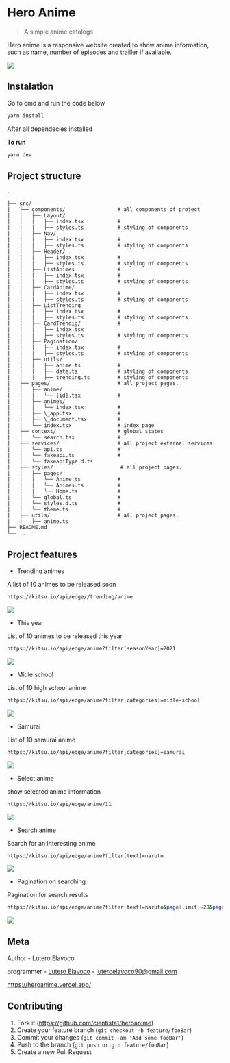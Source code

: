 # Hero Anime
>A simple anime catalogs 

Hero anime is a responsive website created to show anime information, such as name, number of episodes and trailler if available.

![](public/home_page.png)	


## Instalation 	

Go to cmd and run the code below 	

```sh	
yarn install	
```	

After all dependecies installed	

**To run**	

```sh	
yarn dev 	
```	
## Project structure
```
.

├── src/
|   ├── components/                 # all components of project
|   |   ├── Layout/                  
|   |   |   ├── index.tsx           # 
|   |   |   ├── styles.ts           # styling of components
|   |   ├── Nav/                     
|   |   |   ├── index.tsx           # 
|   |   |   ├── styles.ts           # styling of components
|   |   ├── Header/                 
|   |   |   ├── index.tsx           # 
|   |   |   ├── styles.ts           # styling of components
|   |   ├── ListAnimes              # 
|   |   |   ├── index.tsx           # 
|   |   |   ├── styles.ts           # styling of components
|   |   ├── CardAnime/              
|   |   |   ├── index.tsx           # 
|   |   |   ├── styles.ts           # styling of components
|   |   ├── ListTrending             
|   |   |   ├── index.tsx           # 
|   |   |   ├── styles.ts           # styling of components
|   |   ├── CardTrendig/            # 
|   |   |   ├── index.tsx            
|   |   |   ├── styles.ts           # styling of components
|   |   ├── Pagination/              
|   |   |   ├── index.tsx           # 
|   |   |   ├── styles.ts           # styling of components
|   |   ├── utils/                    
|   |   |   ├── anime.ts            # 
|   |   |   ├── date.ts             # styling of components
|   |   |   ├── trending.ts         # styling of components
|   ├── pages/                      # all project pages.
|   |   ├── anime/
|   |   |   └── [id].tsx            # 
|   |   ├── animes/
|   |   |   └── index.tsx           # 
|   |   ├── \_app.tsx               #
|   |   ├── \_document.tsx          #
|   |   └── index.tsx               # index page
|   ├── context/                    # global states
|   |   └── search.tsx              #       
|   ├── services/                   # all project external services
|   |   └── api.ts                  #
|   |   └── fakeapi.ts              #     
|   |   └── fakeapiType.d.ts
|   ├── styles/                      # all project pages.
|   |   ├── pages/
|   |   |   └── Anime.ts            # 
|   |   |   └── Animes.ts           # 
|   |   |   └── Home.ts             # 
|   |   └── global.ts               # 
|   |   └── styles.d.ts             # 
|   |   └── theme.ts                # 
|   ├── utils/                      # all project pages.
|   |   ├── anime.ts
├── README.md
└── ...
```

## Project features

* Trending animes

A list of 10 animes to be released soon
 
```sh	
https://kitsu.io/api/edge//trending/anime
```	

![](public/trending.png)	

* This year

List of 10 animes to be released this year
 
```sh	
https://kitsu.io/api/edge/anime?filter[seasonYear]=2021
```	
![](public/this_year.png)	

* Midle school

List of 10 high school anime
 
```sh	
https://kitsu.io/api/edge/anime?filter[categories]=midle-school
```	
![](public/midle_school.png)	

* Samurai

List of 10 samurai anime
 
```sh	
https://kitsu.io/api/edge/anime?filter[categories]=samurai
```	
![](public/samurai.png)	

* Select anime

show selected anime information
 
```sh	
https://kitsu.io/api/edge/anime/11
```	
![](public/seleted_anime.png)	

* Search anime

Search for an interesting anime
 
```sh	
https://kitsu.io/api/edge/anime?filter[text]=naruto
```	
![](public/search.png)	

* Pagination on searching

Pagination for search results
 
```sh	
https://kitsu.io/api/edge/anime?filter[text]=naruto&page[limit]=20&page[offset]=0
```	
![](public/pagination.png)	

## Meta	

Author - Lutero Elavoco

programmer -  [Lutero Elavoco](https://www.linkedin.com/in/l%C3%BAtero-elavoco-5951b619b/) - luteroelavoco90@gmail.com	

https://heroanime.vercel.app/

## Contributing 	

1. Fork it (https://github.com/cientista1/heroanime)	
2. Create your feature branch (`git checkout -b feature/fooBar`)	
3. Commit your changes (`git commit -am 'Add some fooBar'`)	
4. Push to the branch (`git push origin feature/fooBar`)	
5. Create a new Pull Request

